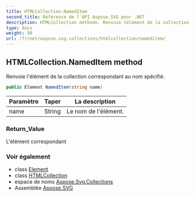 ```yaml
---
title: HTMLCollection.NamedItem
second_title: Référence de l'API Aspose.SVG pour .NET
description: HTMLCollection méthode. Renvoie lélément de la collection correspondant au nom spécifié.
type: docs
weight: 50
url: /fr/net/aspose.svg.collections/htmlcollection/nameditem/
---
```

## HTMLCollection.NamedItem method

Renvoie l'élément de la collection correspondant au nom spécifié.

```csharp
public Element NamedItem(string name)
```

| Paramètre | Taper | La description |
| --- | --- | --- |
| name | String | Le nom de l'élément. |

### Return_Value

L'élément correspondant

### Voir également

* class [Element](../../../aspose.svg.dom/element/)
* class [HTMLCollection](../)
* espace de noms [Aspose.Svg.Collections](../../htmlcollection/)
* Assemblée [Aspose.SVG](../../../)


